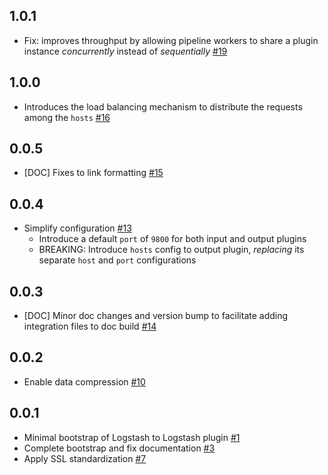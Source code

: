 ## 1.0.1
  - Fix: improves throughput by allowing pipeline workers to share a plugin instance _concurrently_ instead of _sequentially_ [#19](https://github.com/logstash-plugins/logstash-integration-logstash/pull/19)

## 1.0.0
  - Introduces the load balancing mechanism to distribute the requests among the `hosts` [#16](https://github.com/logstash-plugins/logstash-integration-logstash/pull/16)

## 0.0.5
  - [DOC] Fixes to link formatting [#15](https://github.com/logstash-plugins/logstash-integration-logstash/pull/15)

## 0.0.4
  - Simplify configuration [#13](https://github.com/logstash-plugins/logstash-integration-logstash/pull/13)
    - Introduce a default `port` of `9800` for both input and output plugins
    - BREAKING: Introduce `hosts` config to output plugin, _replacing_ its separate `host` and `port` configurations

## 0.0.3
  - [DOC] Minor doc changes and version bump to facilitate adding integration files to doc build [#14](https://github.com/logstash-plugins/logstash-integration-logstash/pull/14)

## 0.0.2
  - Enable data compression [#10](https://github.com/logstash-plugins/logstash-integration-logstash/pull/10)

## 0.0.1
  - Minimal bootstrap of Logstash to Logstash plugin [#1](https://github.com/logstash-plugins/logstash-integration-logstash/pull/2)
  - Complete bootstrap and fix documentation [#3](https://github.com/logstash-plugins/logstash-integration-logstash/pull/3)
  - Apply SSL standardization [#7](https://github.com/logstash-plugins/logstash-integration-logstash/pull/7)